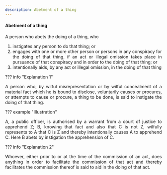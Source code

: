 ```yaml
---
description: Abetment of a thing
---
```


#### Abetment of a thing
<div style="text-align: justify">

A person who abets the doing of a thing, who

</div>

1. <div style="text-align: justify"> instigates any person to do that thing; or </div>
2. <div style="text-align: justify"> engages with one or more other person or persons in any conspiracy for the doing of that thing, if an act or illegal omission takes place in pursuance of that conspiracy and in order to the doing of that thing; or </div>
3. <div style="text-align: justify"> intentionally aids, by any act or illegal omission, in the doing of that thing </div>

??? info "Explanation 1"
    <div style="text-align: justify"> A person who, by wilful misrepresentation or by wilful concealment of a material fact which he is bound to disclose, voluntarily causes or procures, or attempts to cause or procure, a thing to be done, is said to instigate the doing of that thing.

??? example "Illustration"
    <div style="text-align: justify"> A, a public officer, is authorised by a warrant from a court of justice to apprehend Z; B, knowing that fact and also that C is not Z, wilfully represents to A that C is Z and thereby intentionally causes A to apprehend C. Here B abets by instigation the apprehension of C.

??? info "Explanation 2"
   <div style="text-align: justify"> Whoever, either prior to or at the time of the commission of an act, does anything in order to facilitate the commission of that act and thereby facilitates the commission thereof is said to aid in the doing of that act.

